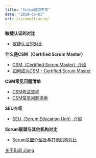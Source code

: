 ```yaml
---
title: "Scrum联盟中文"
date: "2019-05-05"
url: /scrumalliance/
---
```


**敏捷认证的对比**
- [敏捷认证的对比](/agile-certification-comparison)

**什么是CSM（Certified Scrum Master）**
- [CSM（Certified Scrum Master）介绍](/what-is-csm/)
- [如何成为CSM - Certified Scrum Master](/how-to-be-csm)

**CSM常见问题清单**
- [CSM考试流程](/csm-exam-process)
- [CSM常见问题清单](/csm-faq/)

**SEU介绍**
- [SEU（Scrum Education Unit）介绍](/scrum-education-unit-seu)

**Scrum联盟与其他机构对比**
- [Scrum联盟介绍及与其他机构对比](/scrumalliance-vs-scrumorg)

[关于BoB Jiang](/about.html)
